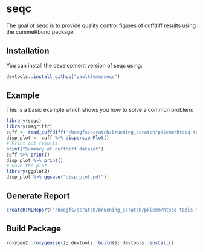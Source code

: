 # seqc

The goal of seqc is to provide quality control figures of cuffdiff results using the cummeRbund package.

## Installation

You can install the development version of seqc using:

```r
devtools::install_github("paulklemm/seqc")
```

## Example

This is a basic example which shows you how to solve a common problem:

```r
library(seqc)
library(magrittr)
cuff <- read_cuffdiff('/beegfs/scratch/bruening_scratch/pklemm/htseq-tools-test/cuffdiff_output/TuUp')
disp_plot <- cuff %>% dispersionPlot()
# Print out results
print("Summary of cuffdiff dataset")
cuff %>% print()
disp_plot %>% print()
# Save the plot
library(ggplot2)
disp_plot %>% ggsave("disp_plot.pdf")
```

## Generate Report

```r
createHTMLReport('/beegfs/scratch/bruening_scratch/pklemm/htseq-tools-test/cuffdiff_output/TuUp', '/beegfs/scratch/bruening_scratch/pklemm')
```

## Build Package

```r
roxygen2::roxygenise(); devtools::build(); devtools::install()
```
